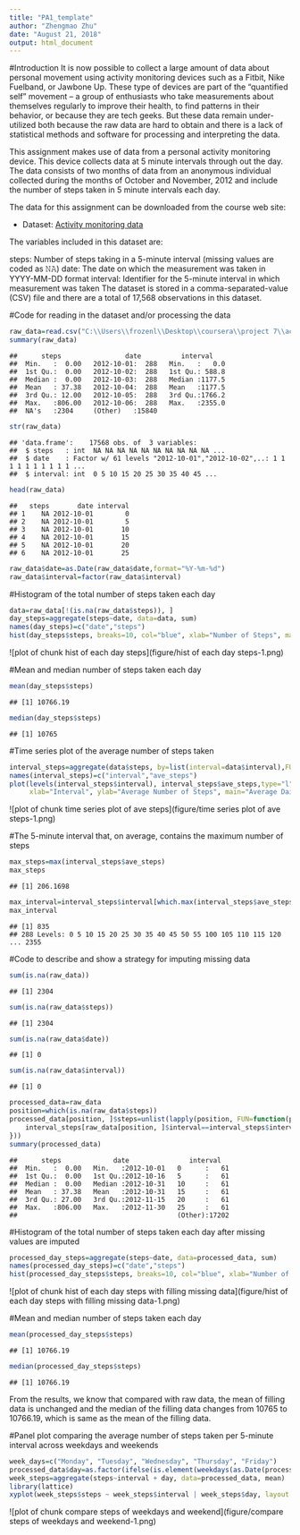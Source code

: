 ```yaml
---
title: "PA1_template"
author: "Zhengmao Zhu"
date: "August 21, 2018"
output: html_document
---
```




#Introduction
It is now possible to collect a large amount of data about personal movement using activity monitoring devices such as a Fitbit, Nike Fuelband, or Jawbone Up. These type of devices are part of the “quantified self” movement – a group of enthusiasts who take measurements about themselves regularly to improve their health, to find patterns in their behavior, or because they are tech geeks. But these data remain under-utilized both because the raw data are hard to obtain and there is a lack of statistical methods and software for processing and interpreting the data.

This assignment makes use of data from a personal activity monitoring device. This device collects data at 5 minute intervals through out the day. The data consists of two months of data from an anonymous individual collected during the months of October and November, 2012 and include the number of steps taken in 5 minute intervals each day.

The data for this assignment can be downloaded from the course web site:

- Dataset: [Activity monitoring data](https://d396qusza40orc.cloudfront.net/repdata%2Fdata%2Factivity.zip)

The variables included in this dataset are:

steps: Number of steps taking in a 5-minute interval (missing values are coded as 𝙽𝙰) 
date: The date on which the measurement was taken in YYYY-MM-DD format 
interval: Identifier for the 5-minute interval in which measurement was taken 
The dataset is stored in a comma-separated-value (CSV) file and there are a total of 17,568 observations in this dataset.

#Code for reading in the dataset and/or processing the data

```r
raw_data=read.csv("C:\\Users\\frozenl\\Desktop\\coursera\\project 7\\activity.csv",header = TRUE, sep=",",na.strings = "NA")
summary(raw_data)
```

```
##      steps                date          interval     
##  Min.   :  0.00   2012-10-01:  288   Min.   :   0.0  
##  1st Qu.:  0.00   2012-10-02:  288   1st Qu.: 588.8  
##  Median :  0.00   2012-10-03:  288   Median :1177.5  
##  Mean   : 37.38   2012-10-04:  288   Mean   :1177.5  
##  3rd Qu.: 12.00   2012-10-05:  288   3rd Qu.:1766.2  
##  Max.   :806.00   2012-10-06:  288   Max.   :2355.0  
##  NA's   :2304     (Other)   :15840
```

```r
str(raw_data)
```

```
## 'data.frame':	17568 obs. of  3 variables:
##  $ steps   : int  NA NA NA NA NA NA NA NA NA NA ...
##  $ date    : Factor w/ 61 levels "2012-10-01","2012-10-02",..: 1 1 1 1 1 1 1 1 1 1 ...
##  $ interval: int  0 5 10 15 20 25 30 35 40 45 ...
```

```r
head(raw_data)
```

```
##   steps       date interval
## 1    NA 2012-10-01        0
## 2    NA 2012-10-01        5
## 3    NA 2012-10-01       10
## 4    NA 2012-10-01       15
## 5    NA 2012-10-01       20
## 6    NA 2012-10-01       25
```

```r
raw_data$date=as.Date(raw_data$date,format="%Y-%m-%d")
raw_data$interval=factor(raw_data$interval)
```

#Histogram of the total number of steps taken each day

```r
data=raw_data[!(is.na(raw_data$steps)), ]
day_steps=aggregate(steps~date, data=data, sum)
names(day_steps)=c("date","steps")
hist(day_steps$steps, breaks=10, col="blue", xlab="Number of Steps", main="Histogram of the total number of steps taken each day")
```

![plot of chunk hist of each day steps](figure/hist of each day steps-1.png)

#Mean and median number of steps taken each day

```r
mean(day_steps$steps)
```

```
## [1] 10766.19
```

```r
median(day_steps$steps)
```

```
## [1] 10765
```

#Time series plot of the average number of steps taken

```r
interval_steps=aggregate(data$steps, by=list(interval=data$interval),FUN=mean)
names(interval_steps)=c("interval","ave_steps")
plot(levels(interval_steps$interval), interval_steps$ave_steps,type="l",col="blue",
     xlab="Interval", ylab="Average Number of Steps", main="Average Daily Activity")
```

![plot of chunk time series plot of ave steps](figure/time series plot of ave steps-1.png)

#The 5-minute interval that, on average, contains the maximum number of steps

```r
max_steps=max(interval_steps$ave_steps)
max_steps
```

```
## [1] 206.1698
```

```r
max_interval=interval_steps$interval[which.max(interval_steps$ave_steps)]
max_interval
```

```
## [1] 835
## 288 Levels: 0 5 10 15 20 25 30 35 40 45 50 55 100 105 110 115 120 ... 2355
```

#Code to describe and show a strategy for imputing missing data

```r
sum(is.na(raw_data))
```

```
## [1] 2304
```

```r
sum(is.na(raw_data$steps))
```

```
## [1] 2304
```

```r
sum(is.na(raw_data$date))
```

```
## [1] 0
```

```r
sum(is.na(raw_data$interval))
```

```
## [1] 0
```

```r
processed_data=raw_data
position=which(is.na(raw_data$steps))
processed_data[position, ]$steps=unlist(lapply(position, FUN=function(position){
    interval_steps[raw_data[position, ]$interval==interval_steps$interval, ]$ave_steps
}))
summary(processed_data)
```

```
##      steps             date               interval    
##  Min.   :  0.00   Min.   :2012-10-01   0      :   61  
##  1st Qu.:  0.00   1st Qu.:2012-10-16   5      :   61  
##  Median :  0.00   Median :2012-10-31   10     :   61  
##  Mean   : 37.38   Mean   :2012-10-31   15     :   61  
##  3rd Qu.: 27.00   3rd Qu.:2012-11-15   20     :   61  
##  Max.   :806.00   Max.   :2012-11-30   25     :   61  
##                                        (Other):17202
```

#Histogram of the total number of steps taken each day after missing values are imputed

```r
processed_day_steps=aggregate(steps~date, data=processed_data, sum)
names(processed_day_steps)=c("date","steps")
hist(processed_day_steps$steps, breaks=10, col="blue", xlab="Number of Steps", main="Histogram of the total number of steps taken each day")
```

![plot of chunk hist of each day steps with filling missing data](figure/hist of each day steps with filling missing data-1.png)

#Mean and median number of steps taken each day

```r
mean(processed_day_steps$steps)
```

```
## [1] 10766.19
```

```r
median(processed_day_steps$steps)
```

```
## [1] 10766.19
```

From the results, we know that compared with raw data, the mean of filling data is unchanged and the median of the filling data changes from 10765 to 10766.19, which is same as the mean of the filling data.

#Panel plot comparing the average number of steps taken per 5-minute interval across weekdays and weekends

```r
week_days=c("Monday", "Tuesday", "Wednesday", "Thursday", "Friday")
processed_data$day=as.factor(ifelse(is.element(weekdays(as.Date(processed_data$date)),week_days), "Weekday", "Weekend"))
week_steps=aggregate(steps~interval + day, data=processed_data, mean)
library(lattice)
xyplot(week_steps$steps ~ week_steps$interval | week_steps$day, layout = c(1,2), type ="l", ylab="Number of Steps", xlab="Interval", main="Average Steps per Day by Interval")
```

![plot of chunk compare steps of weekdays and weekend](figure/compare steps of weekdays and weekend-1.png)
